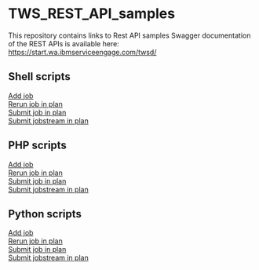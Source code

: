 # TWS_REST_API_samples
This repository contains links to Rest API samples
Swagger documentation of the REST APIs is available here: https://start.wa.ibmserviceengage.com/twsd/
## Shell scripts
[Add job](https://github.com/WAdev0/TWS_REST_API_Shell_script_samples/blob/master/shell_script/addJob.sh)  
[Rerun job in plan](https://github.com/WAdev0/TWS_REST_API_Shell_script_samples/blob/master/shell_script/jobRerun.sh)  
[Submit job in plan](https://github.com/WAdev0/TWS_REST_API_Shell_script_samples/blob/master/shell_script/jobSubmit.sh)  
[Submit jobstream in plan](https://github.com/WAdev0/TWS_REST_API_Shell_script_samples/blob/master/shell_script/jobStreamSubmit.sh)  
## PHP scripts
[Add job](https://github.com/WAdev0/TWS_REST_API_PHP_samples/blob/master/php/addJob.php)  
[Rerun job in plan](https://github.com/WAdev0/TWS_REST_API_PHP_samples/blob/master/php/rerun.php)  
[Submit job in plan](https://github.com/WAdev0/TWS_REST_API_PHP_samples/blob/master/php/submitJob.php)  
[Submit jobstream in plan](https://github.com/WAdev0/TWS_REST_API_PHP_samples/blob/master/php/submitJobStream.php)  
## Python scripts
[Add job](https://github.com/WAdev0/TWS_REST_API_Python_samples/blob/master/python/add_job.py)  
[Rerun job in plan](https://github.com/WAdev0/TWS_REST_API_Python_samples/blob/master/python/re_run.py)  
[Submit job in plan](https://github.com/WAdev0/TWS_REST_API_Python_samples/blob/master/python/submit_job.py)  
[Submit jobstream in plan](https://github.com/WAdev0/TWS_REST_API_Python_samples/blob/master/python/submit_job_stream.py)  
